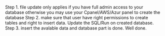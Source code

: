 Step 1. file update only applies if you have full admin access to your database otherwise you may use your Cpanel/AWS/Azur panel to create the database
Step 2. make sure that user have right permissions to create tables and right to insert data. Update the SQL/Run on created database.
Step 3. insert the avalable data and database part is done. Well done.